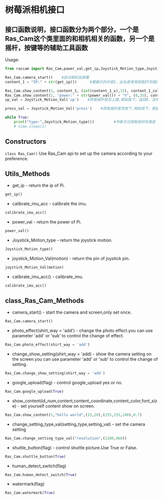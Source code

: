# 树莓派相机接口

## 接口函数说明，接口函数分为两个部分，一个是Ras_Cam这个类里面的和相机相关的函数，另一个是摇杆，按键等的辅助工具函数

Usage:
```python
from rascam import Ras_Cam,power_val,get_ip,Joystick_Motion_type,Joystick_Motion_Val

Ras_Cam.camera_start()    #启动相机及屏幕
content_1 = "IP:" + str(get_ip())      #要展示的内容1，此处是使用获取IP的接口函数获取IP地址，并赋值给内容1

Ras_Cam.show_content(1, content_1, (int(content_1_x),15), content_1_color, font_size)      #在屏幕显示内容1的内容
Ras_Cam.show_content(2, "power:" + str(power_val()) + "V", (0,35), content_2_color, font_size)  #在屏幕显示电压
up_val = Joystick_Motion_Val('up')    #获取摇杆是否上推,假如按下，返回0，没有上推，返回1

press_val = Joystick_Motion_Val('press')    #获取摇杆是否按下,假如按下，假如按下，返回0，没有按下，返回1

while True:
    print("type:",Joystick_Motion_type())         #中断方式获取摇杆的类型
    # time.sleep(1)

```

## Constructors
```class Ras_Cam()```
Use Ras_Cam api to set up the camera according to your preference.

## Utils_Methods
- get_ip - return  the ip of Pi.
```python
get_ip()
```

- calibrate_imu_acc - calibrate the imu.
```python
calibrate_imu_acc()
```

- power_val - return  the power of Pi.
```python
power_val()
```

- Joystick_Motion_type - return  the joystick motion.
```python
Joystick_Motion_type()
```

- joystick_Motion_Val(motion) - return  the pin of joystick pin.
```python
joystick_Motion_Val(motion)
```

- calibrate_imu_acc() - calibrate_imu.
```python
calibrate_imu_acc()
```
## class_Ras_Cam_Methods

- camera_start() - start the camera and screen,only set once.
```python
Ras_Cam.camera_start()
```
- photo_effect(shirt_way = 'add') - change the photo effect.you can use parameter 'add' or 'sub' to control the change of effect.
```python
Ras_Cam.photo_effect(shirt_way = 'add')
```

- change_show_setting(shirt_way = 'add) - show the camera setting on the screen.you can use parameter 'add' or 'sub' to control the change of setting.
```python
Ras_Cam.change_show_setting(shirt_way = 'add')
```

- google_upload(flag) - control google_upload yes or no.
```python
Ras_Cam.google_upload(True)
```

- show_content(id_num,content,content_coordinate,content_color,font_size) - set yourself content show on screen.
```python
Ras_Cam.show_content(1,"hello world",(15,20),(255,155,240),0.7)
```

- change_setting_type_val(setting_type,setting_val) - set the camera setting
```python
Ras_Cam.change_setting_type_val("resolution",(1280,960))
```

- shuttle_button(flag) - control shuttle picture.Use True or False.
```python
Ras_Cam.shuttle_button(True)
```

- human_detect_switch(flag)
```python
Ras_Cam.human_detect_switch(True)
```

- watermark(flag)
```python
Ras_Cam.watermark(True)
```